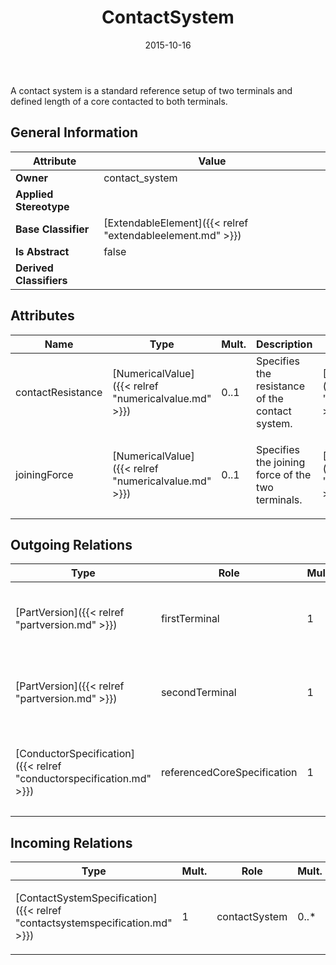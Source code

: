 ﻿---
title: ContactSystem
toc: false
type: specs
date: "2015-10-16"
draft: false
specification: VEC
version: 1.1.2
documentType: "Recommendation"
elementType: Class
classes:
  - ContactSystem
menu_name: vec-1.1.2
---
A contact system is a standard reference setup of two terminals and defined length of a core contacted to both terminals.

## General Information

| Attribute               | Value |
|-------------------------|-------|
| **Owner**               | contact_system |
| **Applied Stereotype**  |   |
| **Base Classifier**     | [ExtendableElement]({{< relref "extendableelement.md" >}})<br/>  |
| **Is Abstract**         | false |
| **Derived Classifiers** |   |

## Attributes
|  Name  |  Type  |  Mult.  |  Description  |  Owning Classifier  |
|--------|--------|---------|---------------|--------------|
|contactResistance | [NumericalValue]({{< relref "numericalvalue.md" >}}) | 0..1 | Specifies the resistance of the contact system. | [ContactSystem]({{< relref "contactsystem.md" >}}) |
|joiningForce | [NumericalValue]({{< relref "numericalvalue.md" >}}) | 0..1 | <p> Specifies the joining force of the two terminals.      </p> | [ContactSystem]({{< relref "contactsystem.md" >}}) |

## Outgoing Relations
|    Type  |   Role   |   Mult.   |   Mult.   |   Description   |
|----------|----------|-----------|-----------|-----------------|
| [PartVersion]({{< relref "partversion.md" >}}) | firstTerminal | 1 | 0..* | <p> References the first terminal of the ContactSystem.      </p> |
| [PartVersion]({{< relref "partversion.md" >}}) | secondTerminal | 1 | 0..* | <p> References the second terminal of the ContactSystem.      </p> |
| [ConductorSpecification]({{< relref "conductorspecification.md" >}}) | referencedCoreSpecification | 1 | 0..* | <p> References the CoreSpecification that is used on both sides of the ContactSystem.      </p> |
##  Incoming Relations
|    Type  |   Mult.  |   Role    |   Mult.   |   Description  |
|----------|----------|-----------|-----------|----------------|
| [ContactSystemSpecification]({{< relref "contactsystemspecification.md" >}}) | 1 | contactSystem | 0..* | <p> Specifies the ContactSystems described by the ContactSystemSpecification.      </p> |
